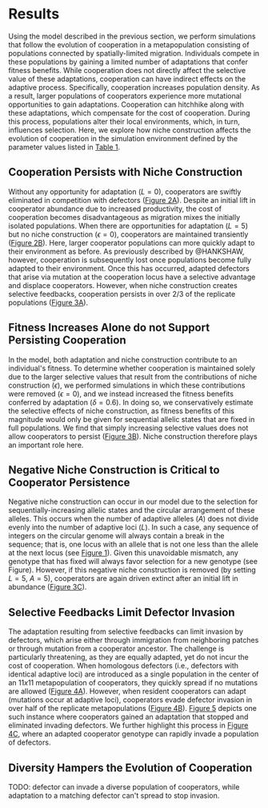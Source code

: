 
# Results

Using the model described in the previous section, we perform simulations that follow the evolution of cooperation in a metapopulation consisting of populations connected by spatially-limited migration.
Individuals compete in these populations by gaining a limited number of adaptations that confer fitness benefits.
While cooperation does not directly affect the selective value of these adaptations, cooperation can have indirect effects on the adaptive process.
Specifically, cooperation increases population density. As a result, larger populations of cooperators experience more mutational opportunities to gain adaptations. 
Cooperation can hitchhike along with these adaptations, which compensate for the cost of cooperation.
During this process, populations alter their local environments, which, in turn, influences selection.
Here, we explore how niche construction affects the evolution of cooperation in the simulation environment defined by the parameter values listed in [Table 1](#tables).


## Cooperation Persists with Niche Construction

Without any opportunity for adaptation ($L=0$), cooperators are swiftly eliminated in competition with defectors ([Figure 2A](#fig2)).
Despite an initial lift in cooperator abundance due to increased productivity, the cost of cooperation becomes disadvantageous as migration mixes the initially isolated populations.
When there are opportunities for adaptation ($L=5$) but no niche construction ($\epsilon=0$), cooperators are maintained transiently ([Figure 2B](#fig2)).
Here, larger cooperator populations can more quickly adapt to their environment as before.
As previously described by @HANKSHAW, however, cooperation is subsequently lost once populations become fully adapted to their environment.
Once this has occurred, adapted defectors that arise via mutation at the cooperation locus have a selective advantage and displace cooperators.
However, when niche construction creates selective feedbacks, cooperation persists in over 2/3 of the replicate populations ([Figure 3A](#fig3)).


## Fitness Increases Alone do not Support Persisting Cooperation

In the model, both adaptation and niche construction contribute to an individual's fitness.
To determine whether cooperation is maintained solely due to the larger selective values that result from the contributions of niche construction ($\epsilon$), we performed simulations in which these contributions were removed ($\epsilon=0$), and we instead increased the fitness benefits conferred by adaptation ($\delta=0.6)$.
In doing so, we conservatively estimate the selective effects of niche construction, as fitness benefits of this magnitude would only be given for sequential allelic states that are fixed in full populations. We find that simply increasing selective values does not allow cooperators to persist ([Figure 3B](#fig3)).
Niche construction therefore plays an important role here.


## Negative Niche Construction is Critical to Cooperator Persistence

Negative niche construction can occur in our model due to the selection for sequentially-increasing allelic states and the circular arrangement of these alleles.
This occurs when the number of adaptive alleles ($A$) does not divide evenly into the number of adaptive loci ($L$).
In such a case, any sequence of integers on the circular genome will always contain a break in the sequence; that is, one locus with an allele that is not one less than the allele at the next locus (see [Figure 1](#fig1)).
Given this unavoidable mismatch, any genotype that has fixed will always favor selection for a new genotype (see Figure).
However, if this negative niche construction is removed (by setting $L=5$, $A=5$), cooperators are again driven extinct after an initial lift in abundance ([Figure 3C](#fig3)).


## Selective Feedbacks Limit Defector Invasion

The adaptation resulting from selective feedbacks can limit invasion by defectors, which arise either through immigration from neighboring patches or through mutation from a cooperator ancestor.
The challenge is particularly threatening, as they are equally adapted, yet do not incur the cost of cooperation.
When homologous defectors (i.e., defectors with identical adaptive loci) are introduced as a single population in the center of an $11x11$ metapopulation of cooperators, they quickly spread if no mutations are allowed ([Figure 4A](#fig4)).
However, when resident cooperators can adapt (mutations occur at adaptive loci), cooperators evade defector invasion in over half of the replicate metapopulations ([Figure 4B](#fig4)).
[Figure 5](#fig5) depicts one such instance where cooperators gained an adaptation that stopped and eliminated invading defectors.
We further highlight this process in [Figure 4C](#fig4), where an adapted cooperator genotype can rapidly invade a population of defectors.


## Diversity Hampers the Evolution of Cooperation

TODO: defector can invade a diverse population of cooperators, while adaptation to a matching defector can't spread to stop invasion.

